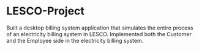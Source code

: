 # LESCO-Project
Built a desktop billing system application that simulates the entire process of an electricity billing system in LESCO.
Implemented both the Customer and the Employee side in the electricity billing system.